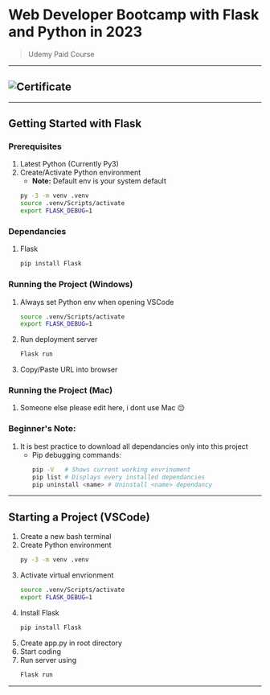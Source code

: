 # Web Developer Bootcamp with Flask and Python in 2023

> Udemy Paid Course

---

## ![Certificate](https://rsham.co.id/wp-content/uploads/2021/03/image-placeholder.jpg)

---

## Getting Started with Flask

### Prerequisites

1. Latest Python (Currently Py3)
2. Create/Activate Python environment
   - **Note:** Default env is your system default
   ```bash
   py -3 -m venv .venv
   source .venv/Scripts/activate
   export FLASK_DEBUG=1
   ```

### Dependancies

1. Flask
   ```bash
   pip install Flask
   ```

### Running the Project (Windows)

1. Always set Python env when opening VSCode
   ```bash
   source .venv/Scripts/activate
   export FLASK_DEBUG=1
   ```
2. Run deployment server
   ```bash
   Flask run
   ```
3. Copy/Paste URL into browser

### Running the Project (Mac)

1. Someone else please edit here, i dont use Mac 😔

### Beginner's Note:

1. It is best practice to download all dependancies only into this project
   - Pip debugging commands:
     ```bash
     pip -V   # Shows current working envrinoment
     pip list # Displays every installed dependancies
     pip uninstall <name> # Uninstall <name> dependancy
     ```

---

## Starting a Project (VSCode)

1. Create a new bash terminal
2. Create Python environment
   ```bash
   py -3 -m venv .venv
   ```
3. Activate virtual envrionment
   ```bash
   source .venv/Scripts/activate
   export FLASK_DEBUG=1
   ```
4. Install Flask
   ```bash
   pip install Flask
   ```
5. Create app.py in root directory
6. Start coding
7. Run server using
   ```bash
   Flask run
   ```

---
